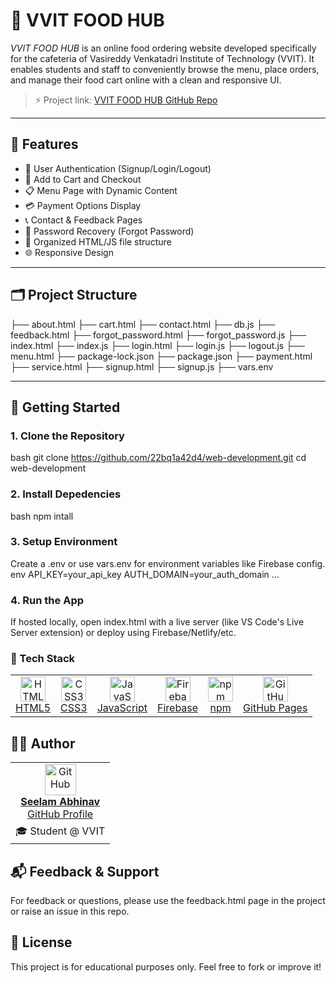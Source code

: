# 🍔 VVIT FOOD HUB

*VVIT FOOD HUB* is an online food ordering website developed specifically for the cafeteria of Vasireddy Venkatadri Institute of Technology (VVIT). It enables students and staff to conveniently browse the menu, place orders, and manage their food cart online with a clean and responsive UI.

> ⚡ Project link: [VVIT FOOD HUB GitHub Repo](https://github.com/22bq1a42d4/web-development)

---

## 📌 Features

- 🔐 User Authentication (Signup/Login/Logout)
- 🛒 Add to Cart and Checkout
- 📋 Menu Page with Dynamic Content
- 💳 Payment Options Display
- 📞 Contact & Feedback Pages
- 🔧 Password Recovery (Forgot Password)
- 📁 Organized HTML/JS file structure
- 🌐 Responsive Design

---

## 🗂 Project Structure

├── about.html 
├── cart.html 
├── contact.html 
├── db.js 
├── feedback.html 
├── forgot_password.html 
├── forgot_password.js 
├── index.html 
├── index.js 
├── login.html 
├── login.js 
├── logout.js 
├── menu.html 
├── package-lock.json 
├── package.json 
├── payment.html 
├── service.html 
├── signup.html 
├── signup.js 
├── vars.env



---

## 🚀 Getting Started

### 1. Clone the Repository

bash
git clone https://github.com/22bq1a42d4/web-development.git
cd web-development

### 2. Install Depedencies
bash
npm intall

### 3. Setup Environment
Create a .env or use vars.env for environment variables like Firebase config.
env
API_KEY=your_api_key
AUTH_DOMAIN=your_auth_domain
...

### 4. Run the App
If hosted locally, open index.html with a live server (like VS Code's Live Server extension) or deploy using Firebase/Netlify/etc.

### 🔧 Tech Stack
<table> <tr> <td align="center"> <a href="https://developer.mozilla.org/en-US/docs/Web/HTML" target="_blank"> <img src="https://cdn.jsdelivr.net/gh/devicons/devicon/icons/html5/html5-original.svg" width="40" alt="HTML5"/><br>HTML5 </a> </td> <td align="center"> <a href="https://developer.mozilla.org/en-US/docs/Web/CSS" target="_blank"> <img src="https://cdn.jsdelivr.net/gh/devicons/devicon/icons/css3/css3-original.svg" width="40" alt="CSS3"/><br>CSS3 </a> </td> <td align="center"> <a href="https://developer.mozilla.org/en-US/docs/Web/JavaScript" target="_blank"> <img src="https://cdn.jsdelivr.net/gh/devicons/devicon/icons/javascript/javascript-original.svg" width="40" alt="JavaScript"/><br>JavaScript </a> </td> <td align="center"> <a href="https://firebase.google.com/" target="_blank"> <img src="https://cdn.jsdelivr.net/gh/devicons/devicon/icons/firebase/firebase-plain.svg" width="40" alt="Firebase"/><br>Firebase </a> </td> <td align="center"> <a href="https://www.npmjs.com/" target="_blank"> <img src="https://cdn.jsdelivr.net/gh/devicons/devicon/icons/npm/npm-original-wordmark.svg" width="40" alt="npm"/><br>npm </a> </td> <td align="center"> <a href="https://pages.github.com/" target="_blank"> <img src="https://cdn.jsdelivr.net/gh/devicons/devicon/icons/github/github-original.svg" width="40" alt="GitHub Pages"/><br>GitHub Pages </a> </td> </tr> </table>

## 🙋‍♂ Author
<table> <tr> <td align="center"> <a href="https://github.com/22bq1a42d4" target="_blank"> <img src="https://cdn.jsdelivr.net/gh/devicons/devicon/icons/github/github-original.svg" width="50" alt="GitHub"/><br> <strong>Seelam Abhinav</strong><br> GitHub Profile </a> </td> </tr> <tr> <td align="center"> 🎓 Student @ VVIT </td> </tr> </table>

## 📬 Feedback & Support
For feedback or questions, please use the feedback.html page in the project or raise an issue in this repo.

## 📄 License
This project is for educational purposes only. Feel free to fork or improve it!
